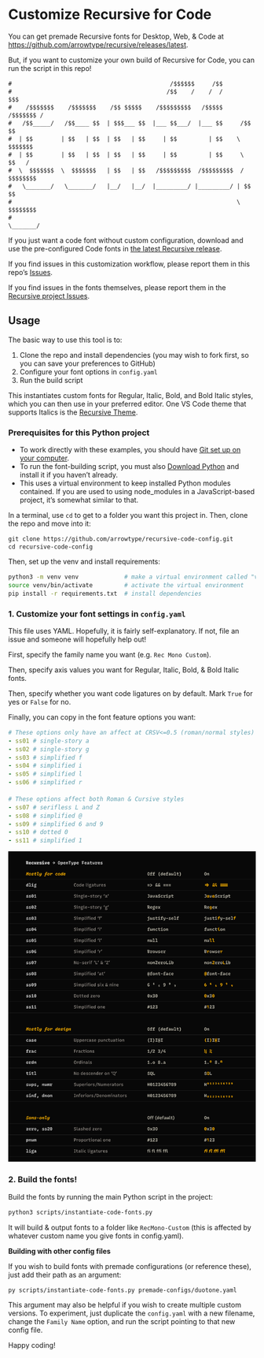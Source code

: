 # Customize Recursive for Code

You can get premade Recursive fonts for Desktop, Web, & Code at https://github.com/arrowtype/recursive/releases/latest.

But, if you want to customize your own build of Recursive for Code, you can run the script in this repo!

```
#                                             /$$$$$$     /$$                  
#                                            /$$    /    /  /             $$$  
#    /$$$$$$$    /$$$$$$$    /$$ $$$$$    /$$$$$$$$$   /$$$$$      /$$$$$$$ /  
#   /$$_____/   /$$____ $$  | $$$___ $$  |___ $$___/  |___ $$     /$$     $$   
#  | $$        | $$   | $$  | $$   | $$     | $$         | $$    \  $$$$$$$    
#  | $$        | $$   | $$  | $$   | $$     | $$         | $$     \  $$   /    
#  \  $$$$$$$  \  $$$$$$$   | $$   | $$   /$$$$$$$$$  /$$$$$$$$$  / $$$$$$$$   
#   \_______/   \_______/   |__/   |__/  |_________/ |_________/ | $$      $$  
#                                                                \  $$$$$$$$   
#                                                                 \_______/    
```

If you just want a code font without custom configuration, download and use the pre-configured Code fonts in [the latest Recursive release](https://github.com/arrowtype/recursive/releases/latest).

If you find issues in this customization workflow, please report them in this repo’s [Issues](https://github.com/arrowtype/recursive-code-config/issues).

If you find issues in the fonts themselves, please report them in the [Recursive project Issues](https://github.com/arrowtype/recursive/issues).


## Usage

The basic way to use this tool is to:

1. Clone the repo and install dependencies (you may wish to fork first, so you can save your preferences to GitHub)
2. Configure your font options in `config.yaml`
3. Run the build script

This instantiates custom fonts for Regular, Italic, Bold, and Bold Italic styles, which you can then use in your preferred editor. One VS Code theme that supports Italics is the [Recursive Theme](https://github.com/arrowtype/recursive-theme).


### Prerequisites for this Python project

- To work directly with these examples, you should have [Git set up on your computer](https://help.github.com/en/github/getting-started-with-github/set-up-git).
- To run the font-building script, you must also [Download Python](http://python.org/download/) and install it if you haven’t already.
- This uses a virtual environment to keep installed Python modules contained. If you are used to using node_modules in a JavaScript-based project, it’s somewhat similar to that.

In a terminal, use `cd` to get to a folder you want this project in. Then, clone the repo and move into it:

```
git clone https://github.com/arrowtype/recursive-code-config.git
cd recursive-code-config
```

Then, set up the venv and install requirements:

```bash
python3 -m venv venv             # make a virtual environment called "venv"
source venv/bin/activate         # activate the virtual environment
pip install -r requirements.txt  # install dependencies
```


### 1. Customize your font settings in `config.yaml`

This file uses YAML. Hopefully, it is fairly self-explanatory. If not, file an issue and someone will hopefully help out!

First, specify the family name you want (e.g. `Rec Mono Custom`). 

Then, specify axis values you want for Regular, Italic, Bold, & Bold Italic fonts.

Then, specify whether you want code ligatures on by default. Mark `True` for yes or `False` for no.

Finally, you can copy in the font feature options you want:

```yaml
# These options only have an affect at CRSV<=0.5 (roman/normal styles)
- ss01 # single-story a
- ss02 # single-story g
- ss03 # simplified f
- ss04 # simplified i
- ss05 # simplified l
- ss06 # simplified r

# These options affect both Roman & Cursive styles
- ss07 # serifless L and Z
- ss08 # simplified @
- ss09 # simplified 6 and 9
- ss10 # dotted 0
- ss11 # simplified 1
```

![OpenType features](font-data/img/recursive-ot_features.png)


### 2. Build the fonts!

Build the fonts by running the main Python script in the project:

```bash
python3 scripts/instantiate-code-fonts.py
```

It will build & output fonts to a folder like `RecMono-Custom` (this is affected by whatever custom name you give fonts in config.yaml).

**Building with other config files**

If you wish to build fonts with premade configurations (or reference these), just add their path as an argument:

```bash
py scripts/instantiate-code-fonts.py premade-configs/duotone.yaml
```

This argument may also be helpful if you wish to create multiple custom versions. To experiment, just duplicate the `config.yaml` with a new filename, change the `Family Name` option, and run the script pointing to that new config file.

Happy coding!
